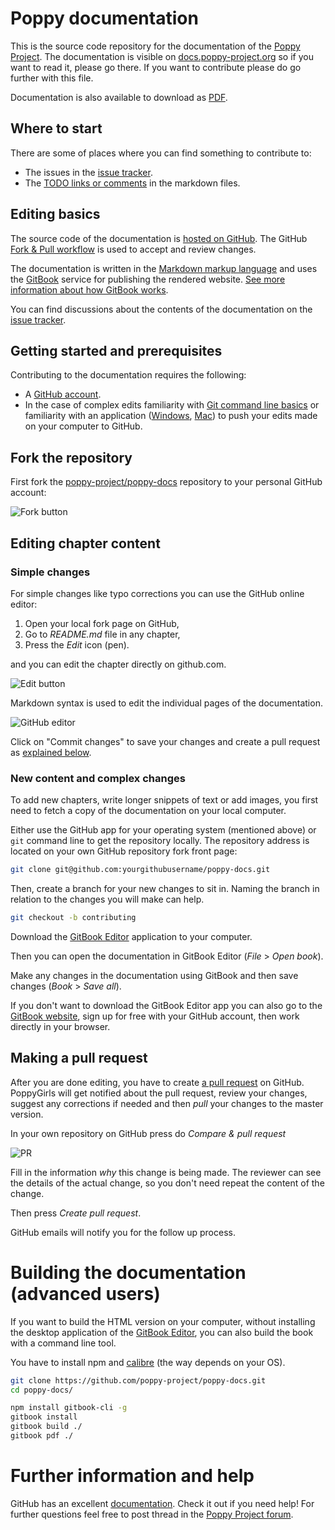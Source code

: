 # Poppy documentation

This is the source code repository for the documentation of the [Poppy Project](http://poppy-project.org). The documentation is visible on [docs.poppy-project.org](https://poppy-project.gitbooks.io/poppy-docs/content/en/) so if you want to read it, please go there. If you want to contribute please do go further with this file.

Documentation is also available to download as [PDF](https://www.gitbook.com/download/pdf/book/poppy-project/poppy-docs).

## Where to start

There are some of places where you can find something to contribute to:

* The issues in the [issue tracker](https://github.com/poppy-project/poppy-docs/issues).
* The [TODO links or comments](https://github.com/poppy-project/poppy-docs/search?utf8=%E2%9C%93&q=TODO) in the markdown files.

## Editing basics

The source code of the documentation is [hosted on GitHub](http://github.com/poppy-project/poppy-docs). The GitHub [Fork & Pull workflow](https://help.github.com/articles/using-pull-requests) is used to accept and review changes.

The documentation is written in the [Markdown markup language](https://help.github.com/articles/markdown-basics) and uses the [GitBook](https://www.gitbook.com/book/poppy-project/poppy-docs/details) service for publishing the rendered website. [See more information about how GitBook works](http://help.gitbook.com/).

You can find discussions about the contents of the documentation on the [issue tracker](https://github.com/poppy-project/poppy-docs/issues).

## Getting started and prerequisites

Contributing to the documentation requires the following:

* A [GitHub account](https://github.com).
* In the case of complex edits familiarity with [Git command line basics](https://help.github.com/articles/set-up-git) or familiarity with an application ([Windows](https://windows.github.com/), [Mac](https://mac.github.com/)) to push your edits made on your computer to GitHub.

## Fork the repository

First fork the [poppy-project/poppy-docs](https://github.com/poppy-project/poppy-docs) repository to your personal GitHub account:

![Fork button](contributing/img/fork.png)

## Editing chapter content

### Simple changes

For simple changes like typo corrections you can use the GitHub online editor:

1. Open your local fork page on GitHub,
1. Go to *README.md* file in any chapter,
1. Press the *Edit* icon (pen).

and you can edit the chapter directly on github.com.

![Edit button](contributing/img/edit.png)

Markdown syntax is used to edit the individual pages of the documentation.

![GitHub editor](contributing/img/github_editor.png)

Click on "Commit changes" to save your changes and create a pull request as [explained below](#making-a-pull-request).

### New content and complex changes

To add new chapters, write longer snippets of text or add images, you first need to fetch a copy of the documentation on your local computer.

Either use the GitHub app for your operating system (mentioned above) or `git` command line to get the repository locally. The repository address is located on your own GitHub repository fork front page:

```bash
git clone git@github.com:yourgithubusername/poppy-docs.git
```

Then, create a branch for your new changes to sit in. Naming the branch in relation to the changes you will make can help.

```bash
git checkout -b contributing
```

Download the [GitBook Editor](https://www.gitbook.com/) application to your computer.

Then you can open the documentation in GitBook Editor (*File* > *Open book*).

Make any changes in the documentation using GitBook and then save changes (*Book* > *Save all*).
<!-- TODO push or not-->

If you don't want to download the GitBook Editor app you can also go to the [GitBook website](http://gitbook.com), sign up for free with your GitHub account, then work directly in your browser.

## Making a pull request

After you are done editing, you have to create [a pull request](https://help.github.com/articles/using-pull-requests)  on GitHub. PoppyGirls will get notified about the pull request, review your changes, suggest any corrections if needed and then *pull* your changes to the master version.

In your own repository on GitHub press do *Compare & pull request*

![PR](contributing/img/pull_request.png)

Fill in the information *why* this change is being made. The reviewer can see the details of the actual change, so you don't need repeat the content of the change.

Then press *Create pull request*.

GitHub emails will notify you for the follow up process.

# Building the documentation (advanced users)

If you want to build the HTML version on your computer, without installing the desktop application of the [GitBook Editor](https://www.gitbook.com/), you can also build the book with a command line tool.

You have to install npm and [calibre](https://calibre-ebook.com/download) (the way depends on your OS).

```bash
git clone https://github.com/poppy-project/poppy-docs.git
cd poppy-docs/

npm install gitbook-cli -g
gitbook install
gitbook build ./
gitbook pdf ./
```

# Further information and help

GitHub has an excellent [documentation](https://help.github.com/). Check it out if you need help!
For further questions feel free to post thread in the [Poppy Project forum](https://forum.poppy-project.org).
